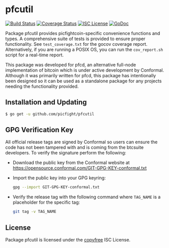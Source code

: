 pfcutil
=======

[![Build Status](http://img.shields.io/travis/picfight/pfcutil.svg)](https://travis-ci.org/picfight/pfcutil)
[![Coverage Status](http://img.shields.io/coveralls/picfight/pfcutil.svg)](https://coveralls.io/r/picfight/pfcutil?branch=master)
[![ISC License](http://img.shields.io/badge/license-ISC-blue.svg)](http://copyfree.org)
[![GoDoc](http://img.shields.io/badge/godoc-reference-blue.svg)](http://godoc.org/github.com/picfight/pfcutil)

Package pfcutil provides picfightcoin-specific convenience functions and types.
A comprehensive suite of tests is provided to ensure proper functionality.  See
`test_coverage.txt` for the gocov coverage report.  Alternatively, if you are
running a POSIX OS, you can run the `cov_report.sh` script for a real-time
report.

This package was developed for pfcd, an alternative full-node implementation of
bitcoin which is under active development by Conformal.  Although it was
primarily written for pfcd, this package has intentionally been designed so it
can be used as a standalone package for any projects needing the functionality
provided.

## Installation and Updating

```bash
$ go get -u github.com/picfight/pfcutil
```

## GPG Verification Key

All official release tags are signed by Conformal so users can ensure the code
has not been tampered with and is coming from the btcsuite developers.  To
verify the signature perform the following:

- Download the public key from the Conformal website at
  https://opensource.conformal.com/GIT-GPG-KEY-conformal.txt

- Import the public key into your GPG keyring:
  ```bash
  gpg --import GIT-GPG-KEY-conformal.txt
  ```

- Verify the release tag with the following command where `TAG_NAME` is a
  placeholder for the specific tag:
  ```bash
  git tag -v TAG_NAME
  ```

## License

Package pfcutil is licensed under the [copyfree](http://copyfree.org) ISC
License.
